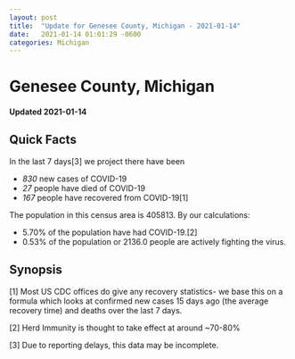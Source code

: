 ```yaml
---
layout: post
title:  "Update for Genesee County, Michigan - 2021-01-14"
date:   2021-01-14 01:01:29 -0600
categories: Michigan
---
```


# Genesee County, Michigan
#### Updated 2021-01-14

## Quick Facts

In the last 7 days[3] we project there have been
- *830* new cases of COVID-19
- *27* people have died of COVID-19
- *167* people have recovered from COVID-19[1]

The population in this census area is 405813. By our calculations:
- 5.70% of the population have had COVID-19.[2]
- 0.53% of the population or 2136.0 people are actively fighting the virus.

## Synopsis




[1] Most US CDC offices do give any recovery statistics- we base this on a formula which looks at confirmed new cases
15 days ago (the average recovery time) and deaths over the last 7 days.

[2] Herd Immunity is thought to take effect at around ~70-80%

[3] Due to reporting delays, this data may be incomplete.
 
    